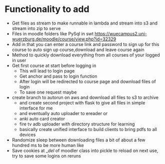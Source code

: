 # Functionality to add
* Get files as stream to make runnable in lambda and stream into s3 and stream into zip to serve
* Files in moodle folders like PySql in swt https://wuecampus2.uni-wuerzburg.de/moodle/course/view.php?id=32329
* Add in that you can enter a course link and password to sign up for this course to auto sign up course,download and leave course again
* Method to quickly download everything from all courses of your logged in user
* Get first course at start before logging in
    * This will lead to login page
    * Get anchor and pass to login function
    * After login will be redirected to course page and download files of login
    * To save one request maybe
* create branch to autorun on aws and download all files to s3 to archive
    * and create second project with flask to give all files in simple interface for me
    * and eventually auto uploader to ereader or
    * anki auto card creator
    * fire tv adb uploader with directory structure for learning
    * basically create unified interface to build clients to bring pdfs to all devices
* Randomize sleep between downloading files a bit of about a few hundred ms to be more human like
* Save cookies at __del_ of moodler class into pickle to reload on next use, try to save some logins on reruns

